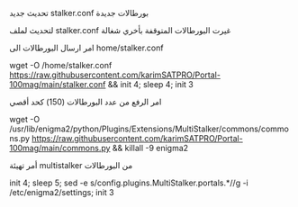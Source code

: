 تحديث جديد stalker.conf
بورطالات جديدة ​


لتحديث لملف stalker.conf
غيرت البورطالات المتوقفة بأخري شغالة



امر ارسال البورطالات الى home/stalker.conf

wget -O /home/stalker.conf https://raw.githubusercontent.com/karimSATPRO/Portal-100mag/main/stalker.conf && init 4; sleep 4; init 3

امر الرفع من عدد البورطالات (150) كحد أقصي

wget -O /usr/lib/enigma2/python/Plugins/Extensions/MultiStalker/commons/commons.py https://raw.githubusercontent.com/karimSATPRO/Portal-100mag/main/commons.py && killall -9 enigma2

أمر تهيئة multistalker من البورطالات


init 4; sleep 5; sed -e s/config.plugins.MultiStalker.portals.*//g -i /etc/enigma2/settings; init 3
